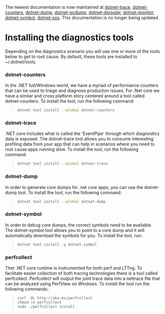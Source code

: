 The newest documentation is now maintained at [dotnet-trace](https://learn.microsoft.com/dotnet/core/diagnostics/dotnet-trace), [dotnet-counters](https://learn.microsoft.com/dotnet/core/diagnostics/dotnet-counters), [dotnet-dump](https://learn.microsoft.com/dotnet/core/diagnostics/dotnet-dump), [dotnet-gcdump](https://learn.microsoft.com/dotnet/core/diagnostics/dotnet-gcdump), [dotnet-dsrouter](https://learn.microsoft.com/dotnet/core/diagnostics/dotnet-dsrouter), [dotnet-monitor](https://learn.microsoft.com/dotnet/core/diagnostics/dotnet-monitor), [dotnet-symbol](https://learn.microsoft.com/dotnet/core/diagnostics/dotnet-symbol), [dotnet-sos](https://learn.microsoft.com/dotnet/core/diagnostics/dotnet-sos). This documentation is no longer being updated.

# Installing the diagnostics tools

Depending on the diagnostics scenario you will use one or more of the tools below to get to root cause. By default, these tools are installed to ~/.dotnet/tools. 

### dotnet-counters
In the .NET full/Windows world, we have a myriad of performance counters that can be used to triage and diagnose production issues. For .Net core we have a similar and cross platform story centered around a tool called dotnet-counters. To install the tool, run the following command:

> ```bash
> dotnet tool install --global dotnet-counters
> ```


### dotnet-trace
.NET core includes what is called the 'EventPipe' through which diagnostics data is exposed. The dotnet-trace tool allows you to consume interesting profiling data from your app that can help in scenarios where you need to root cause apps running slow. To install the tool, run the following command:

> ```bash
> dotnet tool install --global dotnet-trace 
> ```


### dotnet-dump
In order to generate core dumps for .net core apps, you can use the dotnet-dump tool. To install the tool, run the following command:

> ```bash
> dotnet tool install --global dotnet-dump
> ```


### dotnet-symbol
In order to debug core dumps, the correct symbols need to be available. The dotnet-symbol tool allows you to point to a core dump and it will automatically download the symbols for you. To install the tool, run:

> ```bash
> dotnet tool install -g dotnet-symbol
> ```

### perfcollect
Thet .NET core runtime is instrumented for both perf and LTTng. To facilitate easier collection of both tracing technologies there is a tool called perfcollect. Perfcollect will output the joint trace data into a nettrace file that can be analyzed using PerfView on Windows. To install the tool run the following commands:

> ```
> curl -OL http://aka.ms/perfcollect
> chmod +x perfcollect
> sudo ./perfcollect install
> ```

